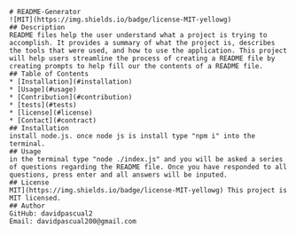     # README-Generator 
    ![MIT](https://img.shields.io/badge/license-MIT-yellowg)
    ## Description
    README files help the user understand what a project is trying to accomplish. It provides a summary of what the project is, describes the tools that were used, and how to use the application. This project will help users streamline the process of creating a README file by creating prompts to help fill our the contents of a README file. 
    ## Table of Contents
    * [Installation](#installation)
    * [Usage](#usage)
    * [Contribution](#contribution)
    * [tests](#tests)
    * [license](#license)
    * [Contact](#contract)
    ## Installation
    install node.js. once node js is install type "npm i" into the terminal.
    ## Usage
    in the terminal type "node ./index.js" and you will be asked a series of questions regarding the README file. Once you have responded to all questions, press enter and all answers will be inputed. 
    ## License
    MIT](https://img.shields.io/badge/license-MIT-yellowg) This project is MIT licensed.
    ## Author
    GitHub: davidpascual2
    Email: davidpascual200@gmail.com